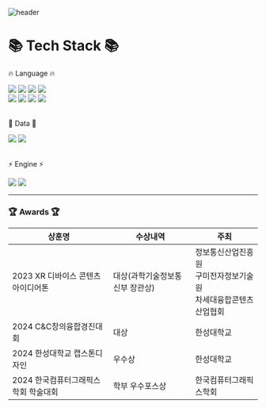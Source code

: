<div>
  
  <!--Header-->
  ![header](https://capsule-render.vercel.app/api?type=waving&color=gradient&height=300&section=header&text=Learning%20to%20run%20🏃)
  
</div>

<div align=Left>
	<h1>📚 Tech Stack 📚</h1>
	<p>🔥 Language 🔥</p>
</div>
<div align=Left>
  <img src="https://img.shields.io/badge/c-black?style=for-the-badge&logo=C&logoColor=white"/>
  <img src="https://img.shields.io/badge/c++-black?style=for-the-badge&logo=C%2B%2B&logoColor=white">
  <img src="https://img.shields.io/badge/C%23-black?style=for-the-badge&logo=C%23&logoColor=white">
  <img src="https://img.shields.io/badge/XAML-black?style=for-the-badge&logo=XAML&logoColor=white"/>	
  <br>
  <img src="https://img.shields.io/badge/java-black?style=for-the-badge&logo=java&logoColor=white">
  <img src="https://img.shields.io/badge/Python-black?style=for-the-badge&logo=Python&logoColor=white"/>
  <img src="https://img.shields.io/badge/Kotlin-black?style=for-the-badge&logo=Kotlin&logoColor=white"/>
  <img src="https://img.shields.io/badge/Swift-black?style=for-the-badge&logo=Swift&logoColor=white"/>
<br>
  <br>
<div align=Left>
	<p>💾 Data 💾</p>
</div>
  <div align=Left>
	<img src="https://img.shields.io/badge/MySQL-4479A1?style=for-the-badge&logo=MySQL&logoColor=white"/>
	<img src="https://img.shields.io/badge/PostgreSQL-4479A1?style=for-the-badge&logo=PostgreSQL&logoColor=white"/>
</div>
<br>
<div align=Left>
	<p>⚡ Engine ⚡</p>
</div>
  <div align=Left>
    <img src="https://img.shields.io/badge/unity-gray?style=for-the-badge&logo=Unity&logoColor=white">
    <img src="https://img.shields.io/badge/unreal-gray?style=for-the-badge&logo=unrealengine&logoColor=white">
</div>

<div align=Leftr>

<hr>
	
### 🏆 Awards 🏆
| 상훈명                       | 수상내역               | 주최                      |
| ---------------------------- | ---------------------- | ------------------------- |
| 2023 XR 디바이스 콘텐츠 아이디어톤 |대상(과학기술정보통신부 장관상) | 정보통신산업진흥원<br>구미전자정보기술원<br>차세대융합콘텐츠산업협회 |
| 2024 C&C창의융합경진대회     | 대상                   | 한성대학교                |
| 2024 한성대학교 캡스톤디자인     | 우수상                   | 한성대학교                |
| 2024 한국컴퓨터그래픽스학회 학술대회     | 학부 우수포스상            | 한국컴퓨터그래픽스학회                |
</div>

<br>
